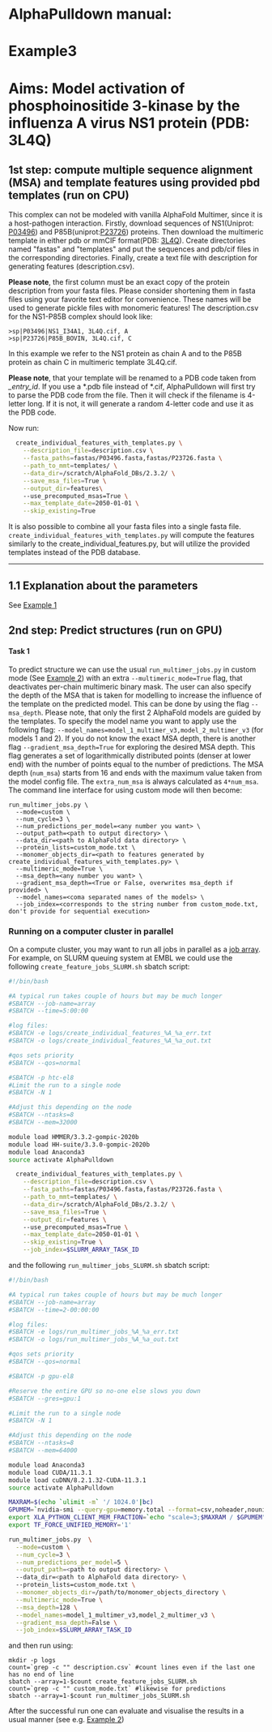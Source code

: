 # AlphaPulldown manual:
# Example3
# Aims: Model activation of phosphoinositide 3-kinase by the influenza A virus NS1 protein (PDB: 3L4Q)
## 1st step: compute multiple sequence alignment (MSA) and template features using provided pbd templates (run on CPU)

This complex can not be modeled with vanilla AlphaFold Multimer, since it is a host-pathogen interaction.
Firstly, download sequences of NS1(Uniprot: [P03496](https://www.uniprot.org/uniprotkb/P03496/entry)) and P85B(uniprot:[P23726](https://www.uniprot.org/uniprotkb/P23726/entry)) proteins.
Then download the multimeric template in either pdb or mmCIF format(PDB: [3L4Q](https://www.rcsb.org/structure/3L4Q)).
Create directories named "fastas" and "templates" and put the sequences and pdb/cif files in the corresponding directories.
Finally, create a text file with description for generating features (description.csv).

**Please note**, the first column must be an exact copy of the protein description from your fasta files. Please consider shortening them in fasta files using your favorite text editor for convenience. These names will be used to generate pickle files with monomeric features!
The description.csv for the NS1-P85B complex should look like:
```
>sp|P03496|NS1_I34A1, 3L4Q.cif, A
>sp|P23726|P85B_BOVIN, 3L4Q.cif, C
```
In this example we refer to the NS1 protein as chain A and to the P85B protein as chain C in multimeric template 3L4Q.cif.

**Please note**, that your template will be renamed to a PDB code taken from *_entry_id*. If you use a *.pdb file instead of *.cif, AlphaPulldown will first try to parse the PDB code from the file. Then it will check if the filename is 4-letter long. If it is not, it will generate a random 4-letter code and use it as the PDB code.

Now run:
```bash
  create_individual_features_with_templates.py \
    --description_file=description.csv \
    --fasta_paths=fastas/P03496.fasta,fastas/P23726.fasta \
    --path_to_mmt=templates/ \
    --data_dir=/scratch/AlphaFold_DBs/2.3.2/ \
    --save_msa_files=True \
    --output_dir=features\ 
    --use_precomputed_msas=True \
    --max_template_date=2050-01-01 \
    --skip_existing=True
```
It is also possible to combine all your fasta files into a single fasta file.
```create_individual_features_with_templates.py``` will compute the features similarly to the create_individual_features.py, but will utilize the provided templates instead of the PDB database.
 
 ------------------------

## 1.1 Explanation about the parameters

See [Example 1](https://github.com/KosinskiLab/AlphaPulldown/blob/main/example_1.md#11-explanation-about-the-parameters)

## 2nd step: Predict structures (run on GPU)

#### **Task 1**
To predict structure we can use the usual ```run_multimer_jobs.py``` in custom mode (See [Example 2](https://github.com/KosinskiLab/AlphaPulldown/blob/main/example_2.md#2nd-step-predict-structures-run-on-gpu)) with an extra ```--multimeric_mode=True``` flag, that deactivates per-chain multimeric binary mask.
The user can also specify the depth of the MSA that is taken for modelling to increase the influence of the template on the predicted model. This can be done by using the flag ```--msa_depth```. Please note, that only the first 2 AlphaFold models are guided by the templates. To specify the model name you want to apply use the following flag: ```--model_names=model_1_multimer_v3,model_2_multimer_v3``` (for models 1 and 2).
If you do not know the exact MSA depth, there is another flag ```--gradient_msa_depth=True``` for exploring the desired MSA depth. This flag generates a set of logarithmically distributed points (denser at lower end) with the number of points equal to the number of predictions. The MSA depth (```num_msa```) starts from 16 and ends with the maximum value taken from the model config file. The ```extra_num_msa``` is always calculated as ```4*num_msa```.
The command line interface for using custom mode will then become:

```
run_multimer_jobs.py \
  --mode=custom \
  --num_cycle=3 \
  --num_predictions_per_model=<any number you want> \
  --output_path=<path to output directory> \ 
  --data_dir=<path to AlphaFold data directory> \ 
  --protein_lists=custom_mode.txt \
  --monomer_objects_dir=<path to features generated by create_individual_features_with_templates.py> \
  --multimeric_mode=True \
  --msa_depth=<any number you want> \
  --gradient_msa_depth=<True or False, overwrites msa_depth if provided> \
  --model_names=<coma separated names of the models> \
  --job_index=<corresponds to the string number from custom_mode.txt, don't provide for sequential execution>
```


### Running on a computer cluster in parallel

On a compute cluster, you may want to run all jobs in parallel as a [job array](https://slurm.schedmd.com/job_array.html). For example, on SLURM queuing system at EMBL we could use the following ```create_feature_jobs_SLURM.sh``` sbatch script:
```bash
#!/bin/bash

#A typical run takes couple of hours but may be much longer
#SBATCH --job-name=array
#SBATCH --time=5:00:00

#log files:
#SBATCH -e logs/create_individual_features_%A_%a_err.txt
#SBATCH -o logs/create_individual_features_%A_%a_out.txt

#qos sets priority
#SBATCH --qos=normal

#SBATCH -p htc-el8
#Limit the run to a single node
#SBATCH -N 1

#Adjust this depending on the node
#SBATCH --ntasks=8
#SBATCH --mem=32000

module load HMMER/3.3.2-gompic-2020b
module load HH-suite/3.3.0-gompic-2020b
module load Anaconda3
source activate AlphaPulldown

  create_individual_features_with_templates.py \
    --description_file=description.csv \
    --fasta_paths=fastas/P03496.fasta,fastas/P23726.fasta \
    --path_to_mmt=templates/ \
    --data_dir=/scratch/AlphaFold_DBs/2.3.2/ \
    --save_msa_files=True \
    --output_dir=features \ 
    --use_precomputed_msas=True \
    --max_template_date=2050-01-01 \
    --skip_existing=True \
    --job_index=$SLURM_ARRAY_TASK_ID
```

and the following ```run_multimer_jobs_SLURM.sh``` sbatch script:

```bash
#!/bin/bash

#A typical run takes couple of hours but may be much longer
#SBATCH --job-name=array
#SBATCH --time=2-00:00:00

#log files:
#SBATCH -e logs/run_multimer_jobs_%A_%a_err.txt
#SBATCH -o logs/run_multimer_jobs_%A_%a_out.txt

#qos sets priority
#SBATCH --qos=normal

#SBATCH -p gpu-el8

#Reserve the entire GPU so no-one else slows you down
#SBATCH --gres=gpu:1

#Limit the run to a single node
#SBATCH -N 1

#Adjust this depending on the node
#SBATCH --ntasks=8
#SBATCH --mem=64000

module load Anaconda3 
module load CUDA/11.3.1
module load cuDNN/8.2.1.32-CUDA-11.3.1
source activate AlphaPulldown

MAXRAM=$(echo `ulimit -m` '/ 1024.0'|bc)
GPUMEM=`nvidia-smi --query-gpu=memory.total --format=csv,noheader,nounits|tail -1`
export XLA_PYTHON_CLIENT_MEM_FRACTION=`echo "scale=3;$MAXRAM / $GPUMEM"|bc`
export TF_FORCE_UNIFIED_MEMORY='1'

run_multimer_jobs.py  \
  --mode=custom \
  --num_cycle=3 \
  --num_predictions_per_model=5 \
  --output_path=<path to output directory> \ 
  --data_dir=<path to AlphaFold data directory> \ 
  --protein_lists=custom_mode.txt \
  --monomer_objects_dir=/path/to/monomer_objects_directory \
  --multimeric_mode=True \
  --msa_depth=128 \
  --model_names=model_1_multimer_v3,model_2_multimer_v3 \
  --gradient_msa_depth=False \
  --job_index=$SLURM_ARRAY_TASK_ID    
```
and then run using:

```
mkdir -p logs
count=`grep -c "" description.csv` #count lines even if the last one has no end of line
sbatch --array=1-$count create_feature_jobs_SLURM.sh
count=`grep -c "" custom_mode.txt` #likewise for predictions
sbatch --array=1-$count run_multimer_jobs_SLURM.sh
```
After the successful run one can evaluate and visualise the results in a usual manner (see e.g. [Example 2](https://github.com/KosinskiLab/AlphaPulldown/blob/main/example_2.md#3rd-step-evalutaion-and-visualisation))